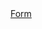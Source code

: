 <!DOCTYPE html>
<html lang="en">
<head>
	<meta charset="UTF-8">
	<link rel="stylesheet" href="css/style.css">
</head>
<body>
	<div class="container">
		<a href="form/?">Form</a>
	</div>
</body>
</html>
